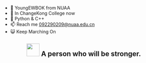 - 👋 YoungEWBOK from NUAA
- 📖 In ChangeKong College now
- 🌱 Python & C++ 
- 📫 Reach me 092290209@nuaa.edu.cn
- 😺 Keep Marching On
<div>
  <h2 align="center">
    <img src="https://yuezih-bucket.oss-cn-beijing.aliyuncs.com/inspiration.png" width="40" />
      A person who will be stronger.
</div>
<!---
YoungEWBOK/YoungEWBOK is a ✨ special ✨ repository because its `README.md` (this file) appears on your GitHub profile.
You can click the Preview link to take a look at your changes.
--->

